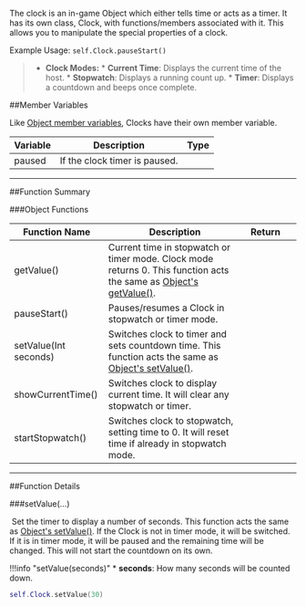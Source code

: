 The clock is an in-game Object which either tells time or acts as a timer. It has its own class, Clock, with functions/members associated with it. This allows you to manipulate the special properties of a clock.

Example Usage: `self.Clock.pauseStart()`

> * **Clock Modes:**
>       * **Current Time**: Displays the current time of the host.
>       * **Stopwatch**: Displays a running count up.
>       * **Timer**: Displays a countdown and beeps once complete.

##Member Variables

Like [Object member variables](../object/#member-variables), Clocks have their own member variable.

Variable | Description | Type
-- | -- | :--
<a class="anchor" id="paused"></a>paused | If the clock timer is paused. | [<span class="tag boo"></span>](../types/)

---

##Function Summary

###Object Functions

Function Name | Description | Return | &nbsp;
-- | -- | -- | --:
<a class="anchor" id="getvalue"></a>getValue() | Current time in stopwatch or timer mode. Clock mode returns 0. This function acts the same as [Object's getValue()](../object/#getvalue). | [<span class="ret int"></span>](../types/)
<a class="anchor" id="pausestart"></a>pauseStart() | Pauses/resumes a Clock in stopwatch or timer mode. | [<span class="ret boo"></span>](../types/)
setValue(Int seconds) | Switches clock to timer and sets countdown time. This function acts the same as [Object's setValue()](../object/#setvalue). | [<span class="ret boo"></span>](../types/) | [<span class="i"></span>](#setvalue)
<a class="anchor" id="showcurrenttime"></a>showCurrentTime() | Switches clock to display current time. It will clear any stopwatch or timer. | [<span class="ret boo"></span>](../types/)
<a class="anchor" id="startstopwatch"></a>startStopwatch() | Switches clock to stopwatch, setting time to 0. It will reset time if already in stopwatch mode. | [<span class="ret boo"></span>](../types/)

---

##Function Details

###setValue(...)

[<span class="ret boo"></span>](../types/)&nbsp;Set the timer to display a number of seconds. This function acts the same as [Object's setValue()](../object/#setvalue). If the Clock is not in timer mode, it will be switched. If it is in timer mode, it will be paused and the remaining time will be changed. This will not start the countdown on its own.


!!!info "setValue(seconds)"
    * [<span class="tag int"></span>](../types/) **seconds**: How many seconds will be counted down.

``` Lua
self.Clock.setValue(30)
```
